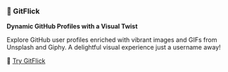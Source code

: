 ### 🐙 GitFlick

**Dynamic GitHub Profiles with a Visual Twist**

Explore GitHub user profiles enriched with vibrant images and GIFs from Unsplash and Giphy. A delightful visual experience just a username away!

🔗 [Try GitFlick](https://github.com/FAC29A/daniel-paing-API)
